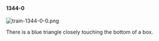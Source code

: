 #### 1344-0
![train-1344-0-0.png](https://github.com/lil-lab/nlvr/raw/master/nlvr/train/images/63/train-1344-0-0.png "train-1344-0-0.png")

There is a blue triangle closely touching the bottom of a box.